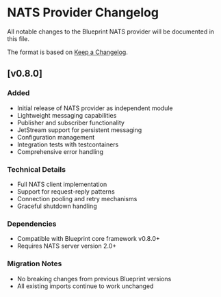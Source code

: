 # NATS Provider Changelog

All notable changes to the Blueprint NATS provider will be documented in this file.

The format is based on [Keep a Changelog](https://keepachangelog.com/en/1.0.0/).

## [v0.8.0]

### Added
- Initial release of NATS provider as independent module
- Lightweight messaging capabilities
- Publisher and subscriber functionality
- JetStream support for persistent messaging
- Configuration management
- Integration tests with testcontainers
- Comprehensive error handling

### Technical Details
- Full NATS client implementation
- Support for request-reply patterns
- Connection pooling and retry mechanisms
- Graceful shutdown handling

### Dependencies
- Compatible with Blueprint core framework v0.8.0+
- Requires NATS server version 2.0+

### Migration Notes
- No breaking changes from previous Blueprint versions
- All existing imports continue to work unchanged